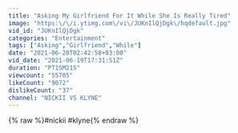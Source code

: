 ```yaml
---
title: "Asking My Girlfriend For It While She Is Really Tired"
image: "https:\/\/i.ytimg.com\/vi\/JUKnIlQjDgk\/hqdefault.jpg"
vid_id: "JUKnIlQjDgk"
categories: "Entertainment"
tags: ["Asking","Girlfriend","While"]
date: "2021-06-20T02:42:58+03:00"
vid_date: "2021-06-19T17:31:51Z"
duration: "PT15M21S"
viewcount: "55705"
likeCount: "9072"
dislikeCount: "37"
channel: "NICKII VS KLYNE"
---
```

{% raw %}#nickii #klyne{% endraw %}
